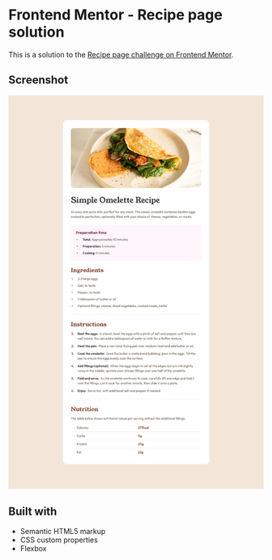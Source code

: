 # Frontend Mentor - Recipe page solution

This is a solution to the [Recipe page challenge on Frontend Mentor](https://www.frontendmentor.io/challenges/recipe-page-KiTsR8QQKm).

## Screenshot

![](./assets/images/myscreenshot.png)

## Built with

- Semantic HTML5 markup
- CSS custom properties
- Flexbox
